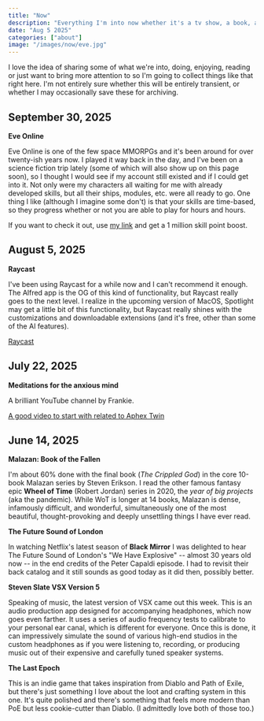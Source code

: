 ```yaml
---
title: "Now"
description: "Everything I'm into now whether it's a tv show, a book, a program or app, a game ... anything I would love to see get some more love or attention."
date: "Aug 5 2025"
categories: ["about"]
image: "/images/now/eve.jpg"
---
```


I love the idea of sharing some of what we're into, doing, enjoying, reading or just want to bring more attention to so I'm going to collect things like that right here. I'm not entirely sure whether this will be entirely transient, or whether I may occasionally save these for archiving.

## September 30, 2025

**Eve Online**

Eve Online is one of the few space MMORPGs and it's been around for over twenty-ish years now. I played it way back in the day, and I've been on a science fiction trip lately (some of which will also show up on this page soon), so I thought I would see if my account still existed and if I could get into it. Not only were my characters all waiting for me with already developed skills, but all their ships, modules, etc. were all ready to go. One thing I like (although I imagine some don't) is that your skills are time-based, so they progress whether or not you are able to play for hours and hours.

If you want to check it out, use <a href="https://www.eveonline.com/signup?invc=67a991b9-332b-4379-be38-013c5c16a43f" target="_blank">my link</a> and get a 1 million skill point boost.

## August 5, 2025

**Raycast**

I've been using Raycast for a while now and I can't recommend it enough. The Alfred app is the OG of this kind of functionality, but Raycast really goes to the next level. I realize in the upcoming version of MacOS, Spotlight may get a little bit of this functionality, but Raycast really shines with the customizations and downloadable extensions (and it's free, other than some of the AI features).

<a href="https://www.raycast.com/" target="_blank">Raycast</a>

## July 22, 2025

**Meditations for the anxious mind**

A brilliant YouTube channel by Frankie.

<a href="https://www.youtube.com/watch?v=6D7dM6u53Us" target="_blank">A good video to start with related to Aphex Twin</a>

## June 14, 2025

**Malazan: Book of the Fallen**

I'm about 60% done with the final book (_The Crippled God_) in the core 10-book Malazan series by Steven Erikson. I read the other famous fantasy epic **Wheel of Time** (Robert Jordan) series in 2020, the _year of big projects_ (aka the pandemic). While WoT is longer at 14 books, Malazan is dense, infamously difficult, and wonderful, simultaneously one of the most beautiful, thought-provoking and deeply unsettling things I have ever read.

**The Future Sound of London**

In watching Netflix's latest season of **Black Mirror** I was delighted to hear The Future Sound of London's "We Have Explosive" -- almost 30 years old now -- in the end credits of the Peter Capaldi episode. I had to revisit their back catalog and it still sounds as good today as it did then, possibly better.

**Steven Slate VSX Version 5**

Speaking of music, the latest version of VSX came out this week. This is an audio production app designed for accompanying headphones, which now goes even farther. It uses a series of audio frequency tests to calibrate to your personal ear canal, which is different for everyone. Once this is done, it can impressively simulate the sound of various high-end studios in the custom headphones as if you were listening to, recording, or producing music out of their expensive and carefully tuned speaker systems.

**The Last Epoch**

This is an indie game that takes inspiration from Diablo and Path of Exile, but there's just something I love about the loot and crafting system in this one. It's quite polished and there's something that feels more modern than PoE but less cookie-cutter than Diablo. (I admittedly love both of those too.)
